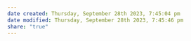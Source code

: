 ```yaml
---
date created: Thursday, September 28th 2023, 7:45:04 pm
date modified: Thursday, September 28th 2023, 7:45:46 pm
share: "true"
---
```

